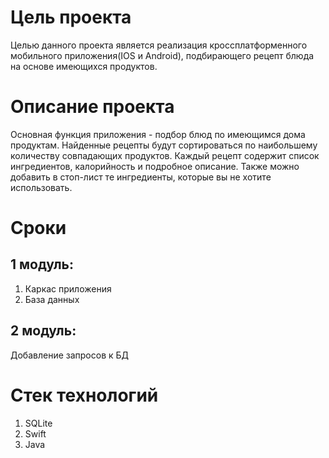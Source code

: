 # Цель проекта
Целью данного проекта является реализация кроссплатформенного мобильного приложения(IOS и Android), подбирающего рецепт блюда на основе имеющихся продуктов.
# Описание проекта
Основная функция приложения - подбор блюд по имеющимся дома продуктам. Найденные рецепты будут сортироваться по наибольшему количеству совпадающих продуктов. Каждый рецепт содержит  список ингредиентов, калорийность и подробное описание. Также можно добавить в стоп-лист те ингредиенты, которые вы не хотите использовать. 
# Сроки 
## 1 модуль: 
1. Каркас приложения
2. База данных
## 2 модуль:
Добавление запросов к БД 
# Стек технологий
1. SQLite
3. Swift
4. Java


